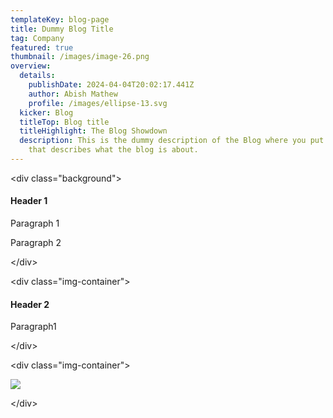 ```yaml
---
templateKey: blog-page
title: Dummy Blog Title
tag: Company
featured: true
thumbnail: /images/image-26.png
overview:
  details:
    publishDate: 2024-04-04T20:02:17.441Z
    author: Abish Mathew
    profile: /images/ellipse-13.svg
  kicker: Blog
  titleTop: Blog title
  titleHighlight: The Blog Showdown
  description: This is the dummy description of the Blog where you put anything
    that describes what the blog is about.
---
```

&#x3C;div class=&#x22;background&#x22;&#x3E;

#### Header 1

Paragraph 1

Paragraph 2

&#x3C;/div&#x3E;

&#x3C;div class=&#x22;img-container&#x22;&#x3E;

#### Header 2

Paragraph1

&#x3C;/div&#x3E;

&#x3C;div class=&#x22;img-container&#x22;&#x3E;

![](/images/frame-69.png)

&#x3C;/div&#x3E;

